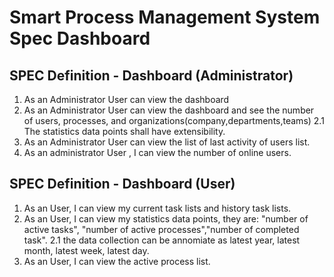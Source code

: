 # Smart Process Management System Spec Dashboard

## SPEC Definition - Dashboard (Administrator)
1. As an Administrator User can view the dashboard
2. As an Administrator User can view the dashboard and see the number of users, processes, and organizations(company,departments,teams)
    2.1 The statistics data points shall have extensibility.
3. As an Administrator User can view the list of last activity of users list.
4. As an administrator User , I can view the number of online users.


## SPEC Definition - Dashboard (User)
1. As an User, I can view my current task lists and history task lists.
2. As an User, I can view my statistics data points, they are: "number of active tasks", "number of active processes","number of completed task".
    2.1  the data collection can be annomiate as latest year, latest month, latest week, latest day.
3. As an User, I can view the active process list.



